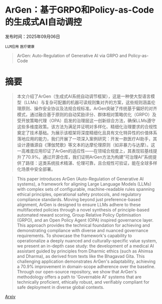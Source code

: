 # ArGen：基于GRPO和Policy-as-Code的生成式AI自动调控

发布时间：2025年09月06日

`LLM应用` `医疗健康`

> ArGen: Auto-Regulation of Generative AI via GRPO and Policy-as-Code

# 摘要

> 本文介绍了ArGen（生成式AI系统自动调节框架），这是一种使大型语言模型（LLMs）与复杂可配置的机器可读规则集对齐的方案，这些规则涵盖伦理原则、操作安全协议及法规合规标准。ArGen突破了传统基于偏好的对齐模式，通过融合基于原则的自动奖励评分、群体相对策略优化（GRPO）及受开放策略代理（OPA）启发的治理层这一创新综合方法，确保LLMs遵守这些多维度政策。该方法为满足并证明对多样化、精细化治理要求的合规性奠定了技术基础。为展示该框架将深度精细化且具有文化特异性的价值体系落地应用的能力，我们开展了一项深入案例研究：开发一款医疗AI助手，其设计遵循源自《薄伽梵歌》等文本的达摩伦理原则（如非暴力与达摩）。这一高难度应用印证了ArGen的适应性——在领域合规度上，其表现较基线提升了70.9%。通过开源仓库，我们证明ArGen方法为构建“可治理AI”系统提供了路径：这类系统技术精湛、伦理可靠，且合规性可验证，能在全球多样化场景中安全部署。

> This paper introduces ArGen (Auto-Regulation of Generative AI systems), a framework for aligning Large Language Models (LLMs) with complex sets of configurable, machine-readable rules spanning ethical principles, operational safety protocols, and regulatory compliance standards. Moving beyond just preference-based alignment, ArGen is designed to ensure LLMs adhere to these multifaceted policies through a novel synthesis of principle-based automated reward scoring, Group Relative Policy Optimisation (GRPO), and an Open Policy Agent (OPA) inspired governance layer. This approach provides the technical foundation for achieving and demonstrating compliance with diverse and nuanced governance requirements. To showcase the framework's capability to operationalize a deeply nuanced and culturally-specific value system, we present an in-depth case study: the development of a medical AI assistant guided by principles from Dharmic ethics (such as Ahimsa and Dharma), as derived from texts like the Bhagavad Gita. This challenging application demonstrates ArGen's adaptability, achieving a 70.9% improvement in domain-scope adherence over the baseline. Through our open-source repository, we show that ArGen's methodology offers a path to 'Governable Al' systems that are technically proficient, ethically robust, and verifiably compliant for safe deployment in diverse global contexts.

[Arxiv](https://arxiv.org/abs/2509.07006)